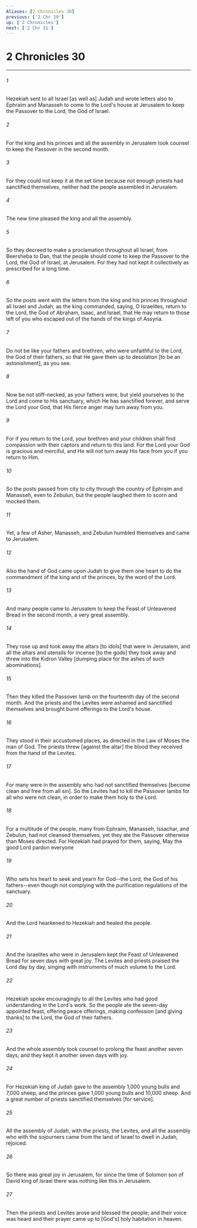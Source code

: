 ```yaml
---
Aliases: [2 Chronicles 30]
previous: ['2 Chr 29']
up: ['2 Chronicles']
next: ['2 Chr 31']
---
```

# 2 Chronicles 30

***


###### 1 


Hezekiah sent to all Israel [as well as] Judah and wrote letters also to Ephraim and Manasseh to come to the Lord's house at Jerusalem to keep the Passover to the Lord, the God of Israel. 


###### 2 


For the king and his princes and all the assembly in Jerusalem took counsel to keep the Passover in the second month. 


###### 3 


For they could not keep it at the set time because not enough priests had sanctified themselves, neither had the people assembled in Jerusalem. 


###### 4 


The new time pleased the king and all the assembly. 


###### 5 


So they decreed to make a proclamation throughout all Israel, from Beersheba to Dan, that the people should come to keep the Passover to the Lord, the God of Israel, at Jerusalem. For they had not kept it collectively as prescribed for a long time. 


###### 6 


So the posts went with the letters from the king and his princes throughout all Israel and Judah, as the king commanded, saying, O Israelites, return to the Lord, the God of Abraham, Isaac, and Israel, that He may return to those left of you who escaped out of the hands of the kings of Assyria. 


###### 7 


Do not be like your fathers and brethren, who were unfaithful to the Lord, the God of their fathers, so that He gave them up to desolation [to be an astonishment], as you see. 


###### 8 


Now be not stiff-necked, as your fathers were, but yield yourselves to the Lord and come to His sanctuary, which He has sanctified forever, and serve the Lord your God, that His fierce anger may turn away from you. 


###### 9 


For if you return to the Lord, your brethren and your children shall find compassion with their captors and return to this land. For the Lord your God is gracious and merciful, and He will not turn away His face from you if you return to Him. 


###### 10 


So the posts passed from city to city through the country of Ephraim and Manasseh, even to Zebulun, but the people laughed them to scorn and mocked them. 


###### 11 


Yet, a few of Asher, Manasseh, and Zebulun humbled themselves and came to Jerusalem. 


###### 12 


Also the hand of God came upon Judah to give them one heart to do the commandment of the king and of the princes, by the word of the Lord. 


###### 13 


And many people came to Jerusalem to keep the Feast of Unleavened Bread in the second month, a very great assembly. 


###### 14 


They rose up and took away the altars [to idols] that were in Jerusalem, and all the altars and utensils for incense [to the gods] they took away and threw into the Kidron Valley [dumping place for the ashes of such abominations]. 


###### 15 


Then they killed the Passover lamb on the fourteenth day of the second month. And the priests and the Levites were ashamed and sanctified themselves and brought burnt offerings to the Lord's house. 


###### 16 


They stood in their accustomed places, as directed in the Law of Moses the man of God. The priests threw [against the altar] the blood they received from the hand of the Levites. 


###### 17 


For many were in the assembly who had not sanctified themselves [become clean and free from all sin]. So the Levites had to kill the Passover lambs for all who were not clean, in order to make them holy to the Lord. 


###### 18 


For a multitude of the people, many from Ephraim, Manasseh, Issachar, and Zebulun, had not cleansed themselves, yet they ate the Passover otherwise than Moses directed. For Hezekiah had prayed for them, saying, May the good Lord pardon everyone 


###### 19 


Who sets his heart to seek and yearn for God--the Lord, the God of his fathers--even though not complying with the purification regulations of the sanctuary. 


###### 20 


And the Lord hearkened to Hezekiah and healed the people. 


###### 21 


And the Israelites who were in Jerusalem kept the Feast of Unleavened Bread for seven days with great joy. The Levites and priests praised the Lord day by day, singing with instruments of much volume to the Lord. 


###### 22 


Hezekiah spoke encouragingly to all the Levites who had good understanding in the Lord's work. So the people ate the seven-day appointed feast, offering peace offerings, making confession [and giving thanks] to the Lord, the God of their fathers. 


###### 23 


And the whole assembly took counsel to prolong the feast another seven days; and they kept it another seven days with joy. 


###### 24 


For Hezekiah king of Judah gave to the assembly 1,000 young bulls and 7,000 sheep, and the princes gave 1,000 young bulls and 10,000 sheep. And a great number of priests sanctified themselves [for service]. 


###### 25 


All the assembly of Judah, with the priests, the Levites, and all the assembly who with the sojourners came from the land of Israel to dwell in Judah, rejoiced. 


###### 26 


So there was great joy in Jerusalem, for since the time of Solomon son of David king of Israel there was nothing like this in Jerusalem. 


###### 27 


Then the priests and Levites arose and blessed the people; and their voice was heard and their prayer came up to [God's] holy habitation in heaven.
